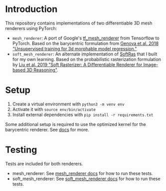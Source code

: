 # Introduction

This repository contains implementations of two differentiable 3D mesh renderers using PyTorch:
- `mesh_renderer`: A port of Google's [tf_mesh_renderer](https://github.com/google/tf_mesh_renderer) from Tensorflow to PyTorch. Based on the barycentric formulation from [Genova et al. 2018 "Unsupervised training for 3d morphable model regression."](https://openaccess.thecvf.com/content_cvpr_2018/papers/Genova_Unsupervised_Training_for_CVPR_2018_paper.pdf)
- `soft_mesh_renderer`: An alternate implementation of [SoftRas](https://github.com/ShichenLiu/SoftRas) that I built for my own learning. Based on the probabilistic rasterization formulation by [Liu et al. 2019 "Soft Rasterizer: A Differentiable Renderer for Image-based 3D Reasoning"](https://arxiv.org/abs/1904.01786).

# Setup

1. Create a virtual environment with `python3 -m venv env`
2. Activate it with `source env/bin/activate`
3. Install external dependencies with `pip install -r requirements.txt`

Some additional setup is required to use the optimized kernel for the barycentric renderer. See [docs](https://github.com/andrewkchan/pytorch_mesh_renderer/blob/master/src/mesh_renderer/README.md) for more.

# Testing

Tests are included for both renderers.

- mesh_renderer: See [mesh_renderer docs](https://github.com/andrewkchan/pytorch_mesh_renderer/blob/master/src/mesh_renderer/README.md) for how to run these tests.
- soft_mesh_renderer: See [soft_mesh_renderer docs](https://github.com/andrewkchan/pytorch_mesh_renderer/blob/master/src/soft_mesh_renderer/README.md) for how to run these tests.